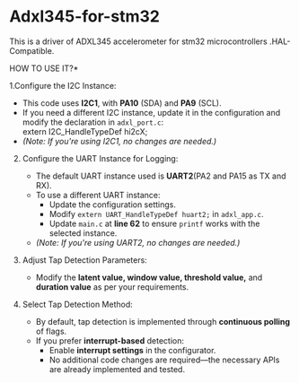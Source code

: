# Adxl345-for-stm32
This is a driver of ADXL345 accelerometer for stm32 microcontrollers .HAL-Compatible.

HOW TO USE IT?* 

1.Configure the I2C Instance:
   - This code uses **I2C1**, with **PA10** (SDA) and **PA9** (SCL).  
   - If you need a different I2C instance, update it in the configuration and modify the declaration in `adxl_port.c`:  
     extern I2C_HandleTypeDef hi2cX;
   - *(Note: If you're using I2C1, no changes are needed.)*  

2. Configure the UART Instance for Logging:
   - The default UART instance used is **UART2**(PA2 and PA15 as TX and RX).  
   - To use a different UART instance:  
     - Update the configuration settings.  
     - Modify `extern UART_HandleTypeDef huart2;` in `adxl_app.c`.  
     - Update `main.c` at **line 62** to ensure `printf` works with the selected instance.  
   - *(Note: If you're using UART2, no changes are needed.)*  

3. Adjust Tap Detection Parameters:  
   - Modify the **latent value, window value, threshold value,** and **duration value** as per your requirements.  

4. Select Tap Detection Method:
   - By default, tap detection is implemented through **continuous polling** of flags.  
   - If you prefer **interrupt-based** detection:  
     - Enable **interrupt settings** in the configurator.  
     - No additional code changes are required—the necessary APIs are already implemented and tested.  
